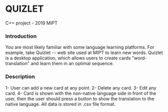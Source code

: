 # QUIZLET
C++ project - 2019 MIPT

###  Introduction

You are most likely familiar with some language learning platforms. For example, take Quizlet -- web site used at MIPT to learn new words. Quizlet is a desktop application, which allows users to create cards "word-translation" and learn them in an optimal sequence.

### Description

1- User can add a new card at any point.
2- Delete any card.
3- Edit any card.
4- Card is shown with the non-native language side in front of the user, then the user should press a button to show the translation to the native language.
All data is stored in .csv file format.

